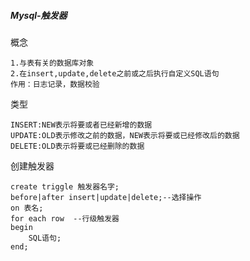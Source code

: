 ##### Mysql-触发器

概念

```
1.与表有关的数据库对象
2.在insert,update,delete之前或之后执行自定义SQL语句
作用：日志记录，数据校验
```

类型

```
INSERT:NEW表示将要或者已经新增的数据
UPDATE:OLD表示修改之前的数据，NEW表示将要或已经修改后的数据
DELETE:OLD表示将要或已经删除的数据
```

创建触发器

```mysql
create triggle 触发器名字;
before|after insert|update|delete;--选择操作
on 表名;
for each row  --行级触发器
begin
	SQL语句;
end;
```

